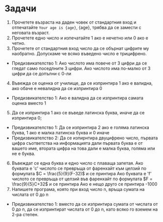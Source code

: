 # Задачи
1. Прочетете възраста на даден човек от стандартния вход и отпечатайте `Your age is {age}`, {age}, трябва да се замести с неговата възраст.
2. Прочетете едно число и изпечатайте 1 ако е нечетно или 0 ако е четно.
3. Прочетете от стандартния вход число да се обърнат цифрите му наобратно. Допускаме че всяко въведено число е трицифрено.
- Предизвикателство 1: Ако числото има повече от 3 цифри да се гледат само поседлните 3 цифри. Ако числото има по-малко от 3 цифри да се допълни с 0-ли
4. Въвежда се оценка от училище, да се изпринтира 1 ако е валидна, ако обаче е невалидна да се изпринтира 0
- Предизвикателство 1: Ако е валидна да се изпринтира самата оценка вместо 1
5. Да се изпринтира 1 ако се въведе латинска буква, иначе да се изпринтира 0;
- Предизвикателство 1: Да се изпринтира 2 ако е голяма латинска буква, 1 ако е малка латинска буква и 0 иначе
- Предизвикателство 2: Да се изпирнтира двуцифрено число, първата цифра съответства на информацията дали първата буква е от вашето име, втората цифра на това дали е малка буква, голяма или не е буква.
6. Въвеждат се една буква и едно число с плаваща запетая.
Ако буквата е 'c' числото се превръща от фаренхайт към целзий по формулата $C = \frac{5}{9}(F-32)$ и се принтира
Ако буквата е 'f' числото се превръща от целзий във фаренхайт по формулата $F = \frac{9}{5}C+32$ и се принтира
Ако е нещо друго се принтира -1000
7. Напишете програма, която при вход число n, връща сумата на числата от 0 до n
- Предизвикателство 1: вместо да се изпринтира сумата от числата от 0 до n, да се изпринтират числата от 0 до n, като всяко го вземем на 2-ра степен.
